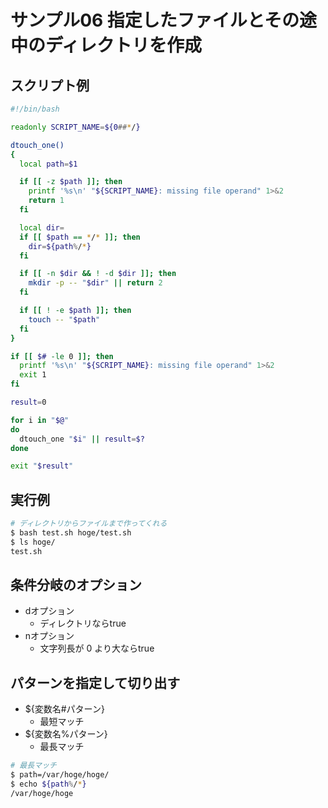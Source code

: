 # サンプル06 指定したファイルとその途中のディレクトリを作成

## スクリプト例

```bash
#!/bin/bash

readonly SCRIPT_NAME=${0##*/}

dtouch_one()
{
  local path=$1

  if [[ -z $path ]]; then
    printf '%s\n' "${SCRIPT_NAME}: missing file operand" 1>&2
    return 1
  fi

  local dir=
  if [[ $path == */* ]]; then
    dir=${path%/*}
  fi

  if [[ -n $dir && ! -d $dir ]]; then
    mkdir -p -- "$dir" || return 2
  fi

  if [[ ! -e $path ]]; then
    touch -- "$path"
  fi
}

if [[ $# -le 0 ]]; then
  printf '%s\n' "${SCRIPT_NAME}: missing file operand" 1>&2
  exit 1
fi

result=0

for i in "$@"
do
  dtouch_one "$i" || result=$?
done

exit "$result"
```

## 実行例

```bash
# ディレクトリからファイルまで作ってくれる
$ bash test.sh hoge/test.sh
$ ls hoge/
test.sh
```

## 条件分岐のオプション

- dオプション
  - ディレクトリならtrue
- nオプション
  - 文字列長が 0 より大ならtrue

## パターンを指定して切り出す

- ${変数名#パターン}
  - 最短マッチ
- ${変数名%パターン}
  - 最長マッチ

```bash
# 最長マッチ
$ path=/var/hoge/hoge/
$ echo ${path%/*}
/var/hoge/hoge
```
